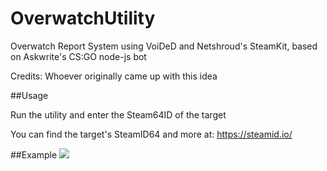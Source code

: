 # OverwatchUtility
Overwatch Report System using VoiDeD and Netshroud's SteamKit, based on Askwrite's CS:GO node-js bot

Credits: Whoever originally came up with this idea


##Usage

Run the utility and enter the Steam64ID of the target

You can find the target's SteamID64 and more at: https://steamid.io/

##Example
![](http://i.imgur.com/7FXO4Xj.png)
